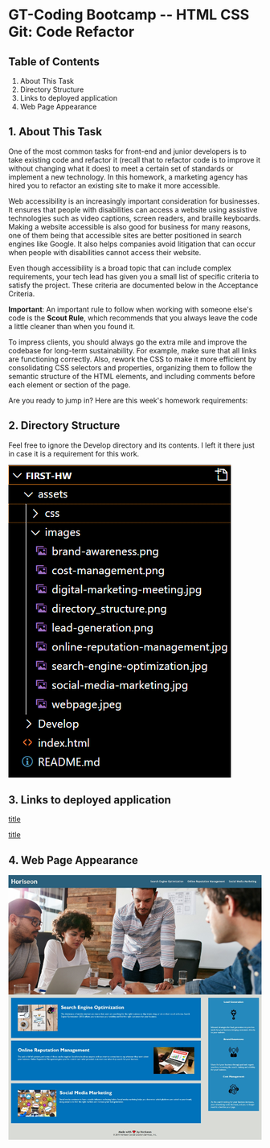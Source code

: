 # GT-Coding Bootcamp -- HTML CSS Git: Code Refactor

## Table of Contents

1. About This Task
2. Directory Structure
3. Links to deployed application
4. Web Page Appearance

## 1. About This Task

One of the most common tasks for front-end and junior developers is to take existing code and refactor it (recall that to refactor code is to improve it without changing what it does) to meet a certain set of standards or implement a new technology. In this homework, a marketing agency has hired you to refactor an existing site to make it more accessible.

Web accessibility is an increasingly important consideration for businesses. It ensures that people with disabilities can access a website using assistive technologies such as video captions, screen readers, and braille keyboards. Making a website accessible is also good for business for many reasons, one of them being that accessible sites are better positioned in search engines like Google. It also helps companies avoid litigation that can occur when people with disabilities cannot access their website.

Even though accessibility is a broad topic that can include complex requirements, your tech lead has given you a small list of specific criteria to satisfy the project. These criteria are documented below in the Acceptance Criteria.

**Important**: An important rule to follow when working with someone else's code is the **Scout Rule**, which recommends that you always leave the code a little cleaner than when you found it.

To impress clients, you should always go the extra mile and improve the codebase for long-term sustainability. For example, make sure that all links are functioning correctly. Also, rework the CSS to make it more efficient by consolidating CSS selectors and properties, organizing them to follow the semantic structure of the HTML elements, and including comments before each element or section of the page.

Are you ready to jump in? Here are this week's homework requirements:

## 2. Directory Structure
Feel free to ignore the Develop directory and its contents. I left it there just in case it is a requirement for this work.

![directory_structure](assets/images/directory_structure.png "directory_structure")

## 3. Links to deployed application
[title](https://github.com/willielibet/gt-bootcamp-html-css-code-refactor.git)

[title](https://willielibet.github.io/gt-bootcamp-html-css-code-refactor/)

## 4. Web Page Appearance
![webpage](assets/images/webpage.jpeg "webpage")
